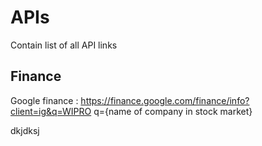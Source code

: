 # APIs
Contain list of all API links

## Finance
  Google finance :
  https://finance.google.com/finance/info?client=ig&q=WIPRO
  q={name of company in stock market}
  
dkjdksj
